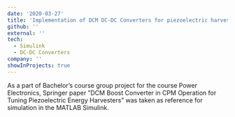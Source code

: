 ```yaml
---
date: '2020-03-27'
title: 'Implementation of DCM DC-DC Converters for piezoelectric harvestors based on research papers'
github: ''
external: ''
tech:
  - Simulink
  - DC-DC Converters
company: ''
showInProjects: true
---
```

As a part of Bachelor’s course group project for the course Power Electronics, Springer paper ”DCM Boost Converter in CPM
Operation for Tuning Piezoelectric Energy Harvesters” was taken as reference for simulation in the MATLAB Simulink.
